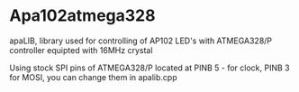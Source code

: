 # Apa102atmega328
 apaLIB, library used for controlling of AP102 LED's with ATMEGA328/P controller equipted with 16MHz crystal

Using stock SPI pins of ATMEGA328/P located at PINB 5 - for clock, PINB 3 for MOSI, you can change them in apalib.cpp
